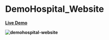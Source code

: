 # DemoHospital_Website

<b><a href="https://demohospitalsites.web.app/"><b>Live Demo<b></a>

<img src="https://i.ibb.co/wsgyPPH/demohospital-website.png" alt="demohospital-website">
